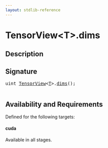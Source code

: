 ```yaml
---
layout: stdlib-reference
---
```


# TensorView\<T\>\.dims

## Description





## Signature 

<pre>
<span class="code_keyword">uint</span> <a href="../types/tensorview-06/index" class="code_type">TensorView</a>&lt;<a href="../types/tensorview-06/index#typeparam-T" class="code_type">T</a>&gt;.<a href="dims">dims</a>();

</pre>

## Availability and Requirements

Defined for the following targets:

#### cuda
Available in all stages.



